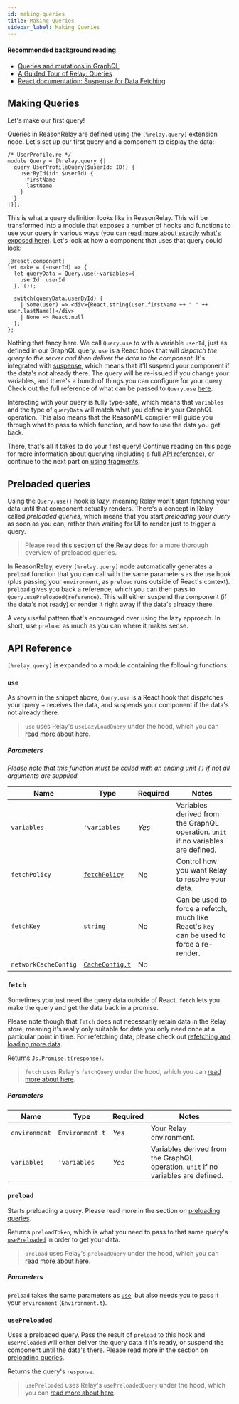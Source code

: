 ```yaml
---
id: making-queries
title: Making Queries
sidebar_label: Making Queries
---
```


#### Recommended background reading

- [Queries and mutations in GraphQL](https://graphql.org/learn/queries/)
- [A Guided Tour of Relay: Queries](https://relay.dev/docs/en/experimental/a-guided-tour-of-relay#queries)
- [React documentation: Suspense for Data Fetching](https://reactjs.org/docs/concurrent-mode-suspense.html)

## Making Queries

Let's make our first query!

Queries in ReasonRelay are defined using the `[%relay.query]` extension node. Let's set up our first query and a component to display the data:

```reason
/* UserProfile.re */
module Query = [%relay.query {|
  query UserProfileQuery($userId: ID!) {
    userById(id: $userId) {
      firstName
      lastName
    }
  }
|}];
```

This is what a query definition looks like in ReasonRelay. This will be transformed into a module that exposes a number of hooks and functions to use your query in various ways (you can [read more about exactly what's exposed here](#api-reference)). Let's look at how a component that uses that query could look:

```reason
[@react.component]
let make = (~userId) => {
  let queryData = Query.use(~variables={
    userId: userId
  }, ());

  switch(queryData.userById) {
    | Some(user) => <div>{React.string(user.firstName ++ " " ++ user.lastName)}</div>
    | None => React.null
  };
};
```

Nothing that fancy here. We call `Query.use` to with a variable `userId`, just as defined in our GraphQL query. `use` is a React hook that will _dispatch the query to the server and then deliver the data to the component_. It's integrated with [suspense](https://reactjs.org/docs/concurrent-mode-suspense.html), which means that it'll suspend your component if the data's not already there. The query will be re-issued if you change your variables, and there's a bunch of things you can configure for your query. Check out the full reference of what can be passed to `Query.use` [here](#use).

Interacting with your query is fully type-safe, which means that `variables` and the type of `queryData` will match what you define in your GraphQL operation. This also means that the ReasonML compiler will guide you through what to pass to which function, and how to use the data you get back.

There, that's all it takes to do your first query! Continue reading on this page for more information about querying (including a full [API reference](#api-reference)), or continue to the next part on [using fragments](using-fragments).

## Preloaded queries

Using the `Query.use()` hook is _lazy_, meaning Relay won't start fetching your data until that component actually renders. There's a concept in Relay called _preloaded queries_, which means that you start _preloading your query_ as soon as you can, rather than waiting for UI to render just to trigger a query.

> Please read [this section of the Relay docs](https://relay.dev/docs/en/experimental/api-reference#usepreloadedquery) for a more thorough overview of preloaded queries.

In ReasonRelay, every `[%relay.query]` node automatically generates a `preload` function that you can call with the same parameters as the `use` hook (plus passing your `environment`, as `preload` runs outside of React's context). `preload` gives you back a reference, which you can then pass to `Query.usePreloaded(reference)`. This will either suspend the component (if the data's not ready) or render it right away if the data's already there.

A very useful pattern that's encouraged over using the lazy approach. In short, use `preload` as much as you can where it makes sense.

## API Reference

`[%relay.query]` is expanded to a module containing the following functions:

### `use`

As shown in the snippet above, `Query.use` is a React hook that dispatches your query + receives the data, and suspends your component if the data's not already there.

> `use` uses Relay's `useLazyLoadQuery` under the hood, which you can [read more about here](https://relay.dev/docs/en/experimental/api-reference#uselazyloadquery).

##### Parameters

_Please note that this function must be called with an ending unit `()` if not all arguments are supplied._

| Name                 | Type                                         | Required | Notes                                                                                     |
| -------------------- | -------------------------------------------- | -------- | ----------------------------------------------------------------------------------------- |
| `variables`          | `'variables`                                 | _Yes_    | Variables derived from the GraphQL operation. `unit` if no variables are defined.         |
| `fetchPolicy`        | [`fetchPolicy`](api-reference#fetchpolicy)   | No       | Control how you want Relay to resolve your data.                                          |
| `fetchKey`           | `string`                                     | No       | Can be used to force a refetch, much like React's `key` can be used to force a re-render. |
| `networkCacheConfig` | [`CacheConfig.t`](api-reference#cacheconfig) | No       |                                                                                           |

### `fetch`

Sometimes you just need the query data outside of React. `fetch` lets you make the query and get the data back in a promise.

Please note though that `fetch` does not necessarily retain data in the Relay store, meaning it's really only suitable for data you only need once at a particular point in time. For refetching data, please check out [refetching and loading more data](refetching-and-loading-more-data).

Returns `Js.Promise.t(response)`.

> `fetch` uses Relay's `fetchQuery` under the hood, which you can [read more about here](https://relay.dev/docs/en/experimental/api-reference#fetchquery).

##### Parameters

| Name          | Type            | Required | Notes                                                                             |
| ------------- | --------------- | -------- | --------------------------------------------------------------------------------- |
| `environment` | `Environment.t` | _Yes_    | Your Relay environment.                                                           |
| `variables`   | `'variables`    | _Yes_    | Variables derived from the GraphQL operation. `unit` if no variables are defined. |

### `preload`

Starts preloading a query. Please read more in the section on [preloading queries](#preloaded-queries).

Returns `preloadToken`, which is what you need to pass to that same query's [`usePreloaded`](#usepreloaded) in order to get your data.

> `preload` uses Relay's `preloadQuery` under the hood, which you can [read more about here](https://relay.dev/docs/en/experimental/api-reference#preloadquery).

##### Parameters

`preload` takes the same parameters as [`use`](#use), but also needs you to pass it your `environment` (`Environment.t`).

### `usePreloaded`

Uses a preloaded query. Pass the result of `preload` to this hook and `usePreloaded` will either deliver the query data if it's ready, or suspend the component until the data's there. Please read more in the section on [preloading queries](#preloaded-queries).

Returns the query's `response`.

> `usePreloaded` uses Relay's `usePreloadedQuery` under the hood, which you can [read more about here](https://relay.dev/docs/en/experimental/api-reference#usepreloadedquery).
